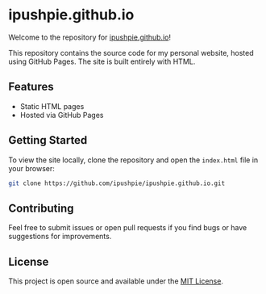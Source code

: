 # ipushpie.github.io

Welcome to the repository for [ipushpie.github.io](https://ipushpie.github.io/)!

This repository contains the source code for my personal website, hosted using GitHub Pages. The site is built entirely with HTML.

## Features

- Static HTML pages
- Hosted via GitHub Pages

## Getting Started

To view the site locally, clone the repository and open the `index.html` file in your browser:

```bash
git clone https://github.com/ipushpie/ipushpie.github.io.git
```

## Contributing

Feel free to submit issues or open pull requests if you find bugs or have suggestions for improvements.

## License

This project is open source and available under the [MIT License](LICENSE).